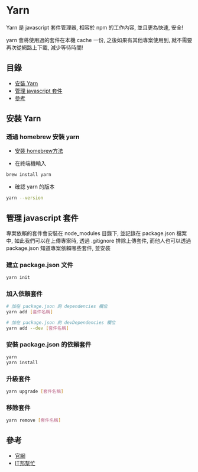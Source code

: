 # Yarn

Yarn 是 javascript 套件管理器, 相容於 npm 的工作內容, 並且更為快速, 安全!

yarn 會將使用過的套件在本機 cache 一份, 之後如果有其他專案使用到, 就不需要再次從網路上下載, 減少等待時間!


## 目錄
- [安裝 Yarn](#安裝-Yarn)
- [管理 javascript 套件](#管理-javascript-套件)
- [參考](#參考)


## 安裝 Yarn

### 透過 homebrew 安裝 yarn

- [安裝 homebrew方法](../homebrew/README.md)

- 在終端機輸入
```sh
brew install yarn
```

- 確認 yarn 的版本
```sh
yarn --version
```

## 管理 javascript 套件
專案依賴的套件會安裝在 node_modules 目錄下, 並記錄在 package.json 檔案中, 如此我們可以在上傳專案時, 透過 .gitignore 排除上傳套件, 而他人也可以透過 package.json 知道專案依賴哪些套件, 並安裝

### 建立 package.json 文件
```sh
yarn init
```

### 加入依賴套件
```sh
# 加在 package.json 的 dependencies 欄位
yarn add [套件名稱]

# 加在 package.json 的 devDependencies 欄位
yarn add --dev [套件名稱]
```

### 安裝 package.json 的依賴套件
```sh
yarn
yarn install
```

### 升級套件
```sh
yarn upgrade [套件名稱]
```

### 移除套件
```sh
yarn remove [套件名稱]
```


## 參考
- [官網](https://classic.yarnpkg.com/en/)
- [IT邦幫忙](https://ithelp.ithome.com.tw/articles/10191745)
